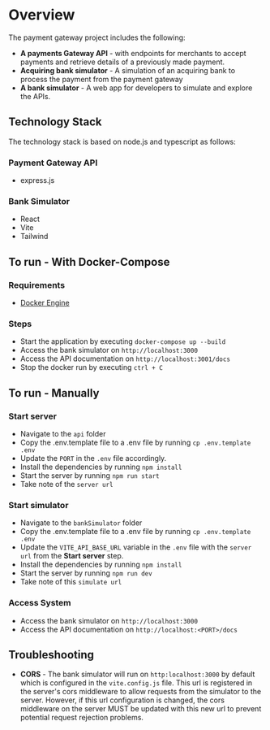# Overview

The payment gateway project includes the following:
- **A payments Gateway API** - with endpoints for merchants to accept payments and retrieve details of a previously made payment.
- **Acquiring bank simulator** - A simulation of an acquiring bank to process the payment from the payment gateway
- **A bank simulator** - A web app for developers to simulate and explore the APIs.

## Technology Stack
The technology stack is based on node.js and typescript as follows:

### Payment Gateway API
- express.js

### Bank Simulator
- React
- Vite
- Tailwind

## To run - With Docker-Compose

### Requirements

- [Docker Engine](https://docs.docker.com/engine/install/)

### Steps

- Start the application by executing `docker-compose up --build`
- Access the bank simulator on `http://localhost:3000`
- Access the API documentation on `http://localhost:3001/docs`
- Stop the docker run by executing `ctrl + C`

## To run - Manually

### Start server
- Navigate to the `api` folder
- Copy the .env.template file to a .env file by running `cp .env.template .env`
- Update the `PORT` in the `.env` file accordingly.
- Install the dependencies by running `npm install`
- Start the server by running `npm run start`
- Take note of the `server url`

### Start simulator
- Navigate to the `bankSimulator` folder
- Copy the .env.template file to a .env file by running `cp .env.template .env`
- Update the `VITE_API_BASE_URL` variable in the `.env` file with the `server url` from the **Start server** step. 
- Install the dependencies by running `npm install`
- Start the server by running `npm run dev`
- Take note of this `simulate url`

### Access System
- Access the bank simulator on `http://localhost:3000`
- Access the API documentation on `http://localhost:<PORT>/docs`

## Troubleshooting

- **CORS** - The bank simulator will run on `http:localhost:3000` by default which is configured in the `vite.config.js` file. This url is registered in the server's cors middleware to allow requests from the simulator to the server. However, if this url configuration is changed, the cors middleware on the server MUST be updated with this new url to prevent potential request rejection problems.
